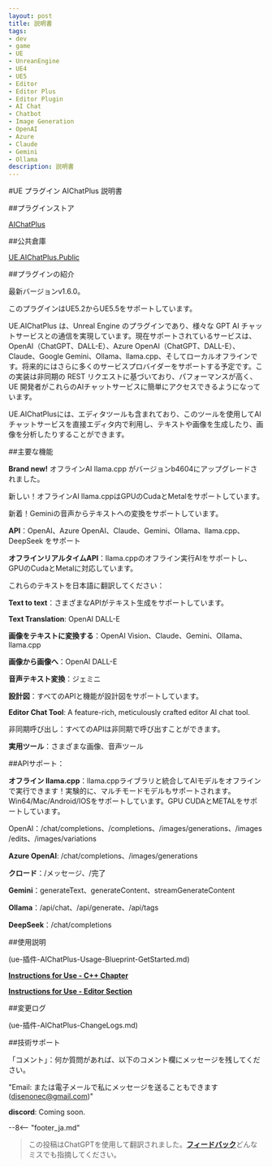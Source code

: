 ```yaml
---
layout: post
title: 説明書
tags:
- dev
- game
- UE
- UnreanEngine
- UE4
- UE5
- Editor
- Editor Plus
- Editor Plugin
- AI Chat
- Chatbot
- Image Generation
- OpenAI
- Azure
- Claude
- Gemini
- Ollama
description: 説明書
---
```


<meta property="og:title" content="UE 插件 AIChatPlus 说明文档" />

#UE プラグイン AIChatPlus 説明書

##プラグインストア

[AIChatPlus](https://www.fab.com/zh-cn/listings/0e49d138-10e1-452e-ba07-9a4bea578ace)

##公共倉庫

[UE.AIChatPlus.Public](https://github.com/disenone/UE.AIChatPlus.Public)

##プラグインの紹介

最新バージョンv1.6.0。

このプラグインはUE5.2からUE5.5をサポートしています。

UE.AIChatPlus は、Unreal Engine のプラグインであり、様々な GPT AI チャットサービスとの通信を実現しています。現在サポートされているサービスは、OpenAI（ChatGPT、DALL-E）、Azure OpenAI（ChatGPT、DALL-E）、Claude、Google Gemini、Ollama、llama.cpp、そしてローカルオフラインです。将来的にはさらに多くのサービスプロバイダーをサポートする予定です。この実装は非同期の REST リクエストに基づいており、パフォーマンスが高く、UE 開発者がこれらのAIチャットサービスに簡単にアクセスできるようになっています。

UE.AIChatPlusには、エディタツールも含まれており、このツールを使用してAIチャットサービスを直接エディタ内で利用し、テキストや画像を生成したり、画像を分析したりすることができます。

##主要な機能

**Brand new!** オフラインAI llama.cpp がバージョンb4604にアップグレードされました。

新しい！オフラインAI llama.cppはGPUのCudaとMetalをサポートしています。

新着！Geminiの音声からテキストへの変換をサポートしています。

**API**：OpenAI、Azure OpenAI、Claude、Gemini、Ollama、llama.cpp、DeepSeek をサポート

**オフラインリアルタイムAPI**：llama.cppのオフライン実行AIをサポートし、GPUのCudaとMetalに対応しています。

これらのテキストを日本語に翻訳してください：

**Text to text**：さまざまなAPIがテキスト生成をサポートしています。

**Text Translation**: OpenAI DALL-E

**画像をテキストに変換する**：OpenAI Vision、Claude、Gemini、Ollama、llama.cpp

**画像から画像へ**：OpenAI DALL-E

**音声テキスト変換**：ジェミニ

**設計図**：すべてのAPIと機能が設計図をサポートしています。

**Editor Chat Tool**: A feature-rich, meticulously crafted editor AI chat tool.

非同期呼び出し：すべてのAPIは非同期で呼び出すことができます。

**実用ツール**：さまざまな画像、音声ツール

##APIサポート：

**オフライン llama.cpp**：llama.cppライブラリと統合してAIモデルをオフラインで実行できます！実験的に、マルチモードモデルもサポートされます。Win64/Mac/Android/IOSをサポートしています。GPU CUDAとMETALをサポートしています。

OpenAI：/chat/completions、/completions、/images/generations、/images/edits、/images/variations

**Azure OpenAI**: /chat/completions、/images/generations

**クロード**：/メッセージ、/完了

**Gemini**：generateText、generateContent、streamGenerateContent

**Ollama**：/api/chat、/api/generate、/api/tags

**DeepSeek**：/chat/completions

##使用説明

(ue-插件-AIChatPlus-Usage-Blueprint-GetStarted.md)

[**Instructions for Use - C++ Chapter**](ue-插件-AIChatPlus-Usage-Source-GetStarted.md)

[**Instructions for Use - Editor Section**](ue-插件-AIChatPlus-Usage-EditorTool-GetStarted.md)

##変更ログ

(ue-插件-AIChatPlus-ChangeLogs.md)

##技術サポート

「コメント」：何か質問があれば、以下のコメント欄にメッセージを残してください。

"Email: または電子メールで私にメッセージを送ることもできます (disenonec@gmail.com)"

**discord**: Coming soon.

--8<-- "footer_ja.md"


> この投稿はChatGPTを使用して翻訳されました。[**フィードバック**](https://github.com/disenone/wiki_blog/issues/new)どんなミスでも指摘してください。 
